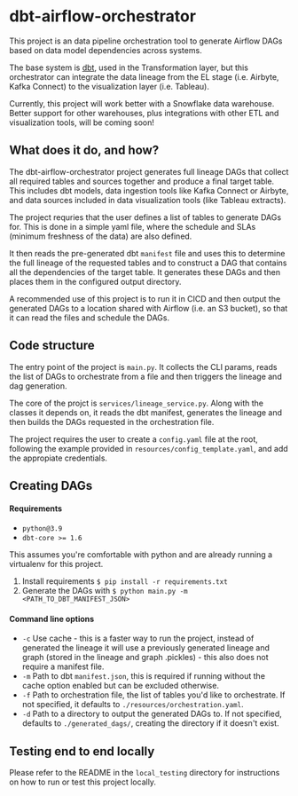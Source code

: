 # dbt-airflow-orchestrator
This project is an data pipeline orchestration tool to generate Airflow DAGs based on data model dependencies across systems.

The base system is [dbt](https://github.com/dbt-labs/dbt-core), used in the Transformation layer, but this orchestrator can integrate the data lineage from the EL stage (i.e. Airbyte, Kafka Connect) to the visualization layer (i.e. Tableau).

Currently, this project will work better with a Snowflake data warehouse. Better support for other warehouses, plus integrations with other ETL and visualization tools, will be coming soon!

## What does it do, and how?
The dbt-airflow-orchestrator project generates full lineage DAGs that collect all required tables and sources together and produce a final target table.
This includes dbt models, data ingestion tools like Kafka Connect or Airbyte, and data sources included in data visualization tools (like Tableau extracts).

The project requries that the user defines a list of tables to generate DAGs for. This is done in a simple yaml file, where the schedule and SLAs (minimum freshness of the data) are also defined.

It then reads the pre-generated dbt `manifest` file and uses this to determine the full lineage of the requested tables and to construct a DAG that contains all the dependencies of the target table. It generates these DAGs and then places them in the configured output directory.

A recommended use of this project is to run it in CICD and then output the generated DAGs to a location shared with Airflow (i.e. an S3 bucket), so that it can read the files and schedule the DAGs.

## Code structure
The entry point of the project is `main.py`. It collects the CLI params, reads the list of DAGs to orchestrate from a file and then triggers the lineage and dag generation.

The core of the projct is `services/lineage_service.py`. Along with the classes it depends on, it reads the dbt manifest, generates the lineage and then builds the DAGs requested in the orchestration file.

The project requires the user to create a `config.yaml` file at the root, following the example provided in `resources/config_template.yaml`, and add the appropiate credentials.

## Creating DAGs
#### Requirements
- `python@3.9`
- `dbt-core >= 1.6`

This assumes you're comfortable with python and are already running a virtualenv for this project.

1. Install requirements `$ pip install -r requirements.txt`
2. Generate the DAGs with `$ python main.py -m <PATH_TO_DBT_MANIFEST_JSON> `

#### Command line options
- `-c` Use cache - this is a faster way to run the project, instead of generated the lineage it will use a previously generated lineage and graph (stored in the lineage and graph .pickles) - this also does not require a manifest file.
- `-m` Path to dbt `manifest.json`, this is required if running without the cache option enabled but can be excluded otherwise.
- `-f` Path to orchestration file, the list of tables you'd like to orchestrate. If not specified, it defaults to `./resources/orchestration.yaml`.
- `-d` Path to a directory to output the generated DAGs to. If not specified, defaults to `./generated_dags/`, creating the directory if it doesn't exist.

## Testing end to end locally
Please refer to the README in the `local_testing` directory for instructions on how to run or test this project locally.
